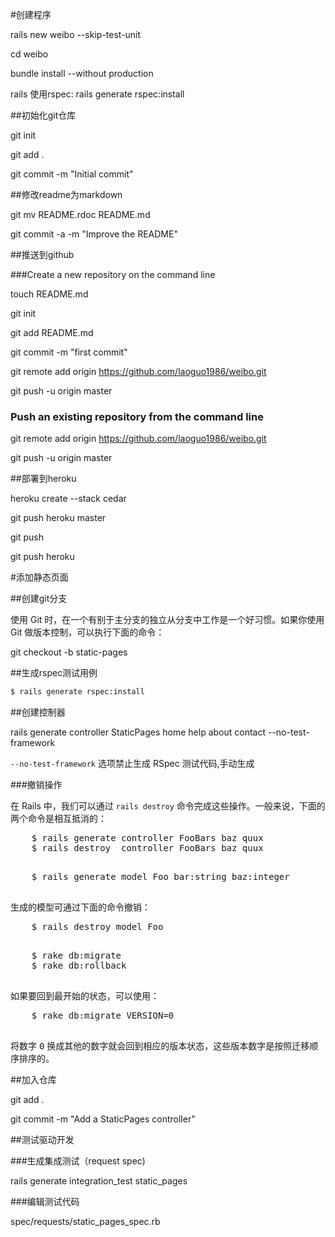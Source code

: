 #创建程序

rails new weibo --skip-test-unit

cd weibo

bundle install --without production

rails 使用rspec: rails generate rspec:install

##初始化git仓库

git init

git add .

git commit -m "Initial commit"

##修改readme为markdown

git mv README.rdoc README.md

git commit -a -m "Improve the README"

##推送到github

###Create a new repository on the command line

touch README.md

git init

git add README.md

git commit -m "first commit"

git remote add origin https://github.com/laoguo1986/weibo.git

git push -u origin master

### Push an existing repository from the command line

git remote add origin https://github.com/laoguo1986/weibo.git

git push -u origin master

##部署到heroku

heroku create --stack cedar

git push heroku master

git push

git push heroku

#添加静态页面

##创建git分支

使用 Git 时，在一个有别于主分支的独立从分支中工作是一个好习惯。如果你使用 Git 做版本控制，可以执行下面的命令：

git checkout -b static-pages

##生成rspec测试用例

```sh
$ rails generate rspec:install
```
##创建控制器

rails generate controller StaticPages home help about contact --no-test-framework

`--no-test-framework` 选项禁止生成 RSpec 测试代码,手动生成

###撤销操作

<p>在 Rails 中，我们可以通过 <code>rails destroy</code> 命令完成这些操作。一般来说，下面的两个命令是相互抵消的：</p>
  <pre>
    $ rails generate controller FooBars baz quux
    $ rails destroy  controller FooBars baz quux
  </pre>
  <pre>
    $ rails generate model Foo bar:string baz:integer
  </pre>
  <p>生成的模型可通过下面的命令撤销：</p>
  <pre>
    $ rails destroy model Foo
  </pre>
  
  <pre>
    $ rake db:migrate
    $ rake db:rollback
  </pre>
  <p>如果要回到最开始的状态，可以使用：</p>
  <pre>
    $ rake db:migrate VERSION=0
  </pre>
  <p>将数字 <tt>0</tt> 换成其他的数字就会回到相应的版本状态，这些版本数字是按照迁移顺序排序的。</p>

##加入仓库

git add .

git commit -m "Add a StaticPages controller"

##测试驱动开发

###生成集成测试（request spec)

rails generate integration_test static_pages

###编辑测试代码

spec/requests/static_pages_spec.rb


